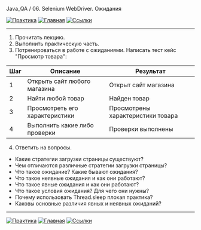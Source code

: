 Java_QA / 06. Selenium WebDriver. Ожидания

[![Практика](https://img.shields.io/badge/-Практика-aaffaa)](2.%20Практика.md)
[![Главная](https://img.shields.io/badge/-Главная-aaccee)](README.md)
[![Ссылки](https://img.shields.io/badge/-Ссылки-ffee99)](4.%20Ссылки.md)

***

1. Прочитать лекцию.
2. Выполнить практическую часть.
3. Потренироваться в работе с ожиданиями.
   Написать тест кейс "Просмотр товара":

| Шаг | Описание                       | Результат                         |
|-----|--------------------------------|-----------------------------------|
| 1   | Открыть сайт любого магазина   | Открыт сайт магазина              |
| 2   | Найти любой товар              | Найден товар                      |
| 3   | Просмотреть его характеристики | Просмотрены характеристики товара |
| 4   | Выполнить какие либо проверки  | Проверки выполнены                |

4. Ответить на вопросы.

* Какие стратегии загрузки страницы существуют?
* Чем отличаются различные стратегии загрузки страницы?
* Что такое ожидание? Какие бывают ожидания?
* Что такое неявные ожидания и как они работают? 
* Что такое явные ожидания и как они работают?
* Что такое условия ожидания? Для чего они нужны?
* Почему использовать Thread.sleep плохая практика?
* Каковы основные различия явных и неявных ожиданий?

***

[![Практика](https://img.shields.io/badge/-Практика-aaffaa)](2.%20Практика.md)
[![Главная](https://img.shields.io/badge/-Главная-aaccee)](README.md)
[![Ссылки](https://img.shields.io/badge/-Ссылки-ffee99)](4.%20Ссылки.md)